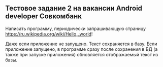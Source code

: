 ## Тестовое задание 2 на вакансии Android developer Совкомбанк

Написать программу, периодически запрашивающую страницу
https://ru.wikipedia.org/wiki/Hello,_world!

Даже если приложение не запущено. Текст сохраняется в базу. Если приложение запущено, в программе сразу после сохранения в БД (а также при запуске приложения) обновляется отображаемый текст из базы.